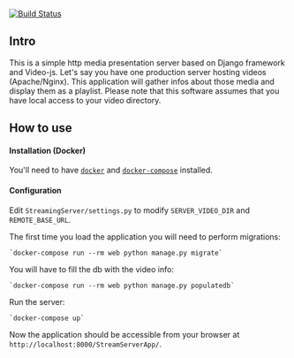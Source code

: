 [![Build Status](https://travis-ci.org/DerouineauNicolas/HttpStreamingServer.svg?branch=master)](https://travis-ci.org/DerouineauNicolas/HttpStreamingServer)

Intro
-------------------

This is a simple http media presentation server based on Django framework and Video-js.
Let's say you have one production server hosting videos (Apache/Nginx). This application will gather infos about those media and display them as a playlist.
Please note that this software assumes that you have local access to your video directory.

How to use
-------------------

#### Installation (Docker)

You'll need to have [`docker`](https://docs.docker.com/install/) and [`docker-compose`](https://docs.docker.com/compose/install/) installed.

#### Configuration

Edit `StreamingServer/settings.py` to modify `SERVER_VIDEO_DIR` and `REMOTE_BASE_URL`.

The first time you load the application you will need to perform migrations:

    `docker-compose run --rm web python manage.py migrate`

You will have to fill the db with the video info:

    `docker-compose run --rm web python manage.py populatedb`

Run the server:

    `docker-compose up`

Now the application should be accessible from your browser at `http://localhost:8000/StreamServerApp/`.
